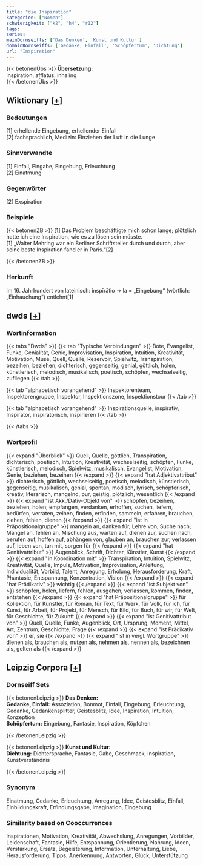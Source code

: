```yaml
---
title: "die Inspiration"
kategorien: ["Nomen"]
schwierigkeit: ["k2", "h4", "r12"]
tags:
series:
mainDornseiffs: ['Das Denken', 'Kunst und Kultur']
domainDornseiffs: ['Gedanke, Einfall', 'Schöpfertum', 'Dichtung']
url: "Inspiration"
---
```


{{< betonenÜbs >}}
**Übersetzung:**  
inspiration, afflatus, inhaling  
{{< /betonenÜbs >}}

## Wiktionary [[+](https://de.wiktionary.org/wiki/Inspiration)]

### Bedeutungen
[1] erhellende Eingebung, erhellender Einfall  
[2] fachsprachlich, Medizin: Einziehen der Luft in die Lunge  

### Sinnverwandte
[1] Einfall, Eingabe, Eingebung, Erleuchtung  
[2] Einatmung  

### Gegenwörter
[2] Exspiration  

### Beispiele
{{< betonenZB >}}
[1] Das Problem beschäftigte mich schon lange; plötzlich hatte ich eine Inspiration, wie es zu lösen sein müsste.  
[1] „Walter Mehring war ein Berliner Schriftsteller durch und durch, aber seine beste Inspiration fand er in Paris.“[2]  

{{< /betonenZB >}}
### Herkunft
im 16. Jahrhundert von lateinisch: inspīrātio → la = „Eingebung“ (wörtlich: „Einhauchung“) entlehnt[1]  



## dwds [[+](https://www.dwds.de/wb/Inspiration)]

### Wortinformation
{{< tabs "Dwds" >}}
{{< tab "Typische Verbindungen" >}}
Bote, Evangelist, Funke, Genialität, Genie, Improvisation, Inspiration, Intuition, Kreativität, Motivation, Muse, Quell, Quelle, Reservoir, Spielwitz, Transpiration, bezeihen, beziehen, dichterisch, gegenseitig, genial, göttlich, holen, künstlerisch, melodisch, musikalisch, poetisch, schöpfen, wechselseitig, zufliegen
{{< /tab >}}

{{< tab "alphabetisch vorangehend" >}}
Inspektorenteam, Inspektorengruppe, Inspektor, Inspektionszone, Inspektionstour
{{< /tab >}}

{{< tab "alphabetisch vorangehend" >}}
Inspirationsquelle, inspirativ, Inspirator, inspiratorisch, inspirieren
{{< /tab >}}

{{< /tabs >}}

### Wortprofil
{{< expand "Überblick" >}} Quell, Quelle, göttlich, Transpiration, dichterisch, poetisch, Intuition, Kreativität, wechselseitig, schöpfen, Funke, künstlerisch, melodisch, Spielwitz, musikalisch, Evangelist, Motivation, Genie, beziehen, bezeihen {{< /expand >}}
{{< expand "hat Adjektivattribut" >}} dichterisch, göttlich, wechselseitig, poetisch, melodisch, künstlerisch, gegenseitig, musikalisch, genial, spontan, modisch, lyrisch, schöpferisch, kreativ, literarisch, mangelnd, pur, geistig, plötzlich, wesentlich {{< /expand >}}
{{< expand "ist Akk./Dativ-Objekt von" >}} schöpfen, bezeihen, beziehen, holen, empfangen, verdanken, erhoffen, suchen, liefern, bedürfen, verraten, zeihen, finden, erfinden, sammeln, erfahren, brauchen, ziehen, fehlen, dienen {{< /expand >}}
{{< expand "ist in Präpositionalgruppe" >}} mangeln an, danken für, Lehre von, Suche nach, Mangel an, fehlen an, Mischung aus, warten auf, dienen zur, suchen nach, berufen auf, hoffen auf, abhängen von, glauben an, brauchen zur, verlassen auf, leben von, tun mit, sorgen für {{< /expand >}}
{{< expand "hat Genitivattribut" >}} Augenblick, Schrift, Dichter, Künstler, Kunst {{< /expand >}}
{{< expand "in Koordination mit" >}} Transpiration, Intuition, Spielwitz, Kreativität, Quelle, Impuls, Motivation, Improvisation, Anleitung, Individualität, Vorbild, Talent, Anregung, Erholung, Herausforderung, Kraft, Phantasie, Entspannung, Konzentration, Vision {{< /expand >}}
{{< expand "hat Prädikativ" >}} wichtig {{< /expand >}}
{{< expand "ist Subjekt von" >}} schöpfen, holen, liefern, fehlen, ausgehen, verlassen, kommen, finden, entstehen {{< /expand >}}
{{< expand "hat Präpositionalgruppe" >}} für Kollektion, für Künstler, für Roman, für Text, für Werk, für Volk, für ich, für Kunst, für Arbeit, für Projekt, für Mensch, für Bild, für Buch, für wir, für Welt, für Geschichte, für Zukunft {{< /expand >}}
{{< expand "ist Genitivattribut von" >}} Quell, Quelle, Funke, Augenblick, Ort, Ursprung, Moment, Mittel, Art, Zentrum, Geschichte, Frage {{< /expand >}}
{{< expand "ist Prädikativ von" >}} er, sie {{< /expand >}}
{{< expand "ist in vergl. Wortgruppe" >}} dienen als, brauchen als, nutzen als, nehmen als, nennen als, bezeichnen als, gelten als {{< /expand >}}

## Leipzig Corpora [[+](https://corpora.uni-leipzig.de/en/res?word=Inspiration&corpusId=deu_newscrawl-public_2018)]

### Dornseiff Sets
{{< betonenLeipzig >}}
**Das Denken:**  
**Gedanke, Einfall:** Assoziation, Bonmot, Einfall, Eingebung, Erleuchtung, Gedanke, Gedankensplitter, Geistesblitz, Idee, Inspiration, Intuition, Konzeption  
**Schöpfertum:** Eingebung, Fantasie, Inspiration, Köpfchen  

{{< /betonenLeipzig >}}


{{< betonenLeipzig >}}
**Kunst und Kultur:**  
**Dichtung:** Dichtersprache, Fantasie, Gabe, Geschmack, Inspiration, Kunstverständnis  

{{< /betonenLeipzig >}}

### Synonym
Einatmung, Gedanke, Erleuchtung, Anregung, Idee, Geistesblitz, Einfall, Einbildungskraft, Erfindungsgabe, Imagination, Eingebung


### Similarity based on Cooccurrences
Inspirationen, Motivation, Kreativität, Abwechslung, Anregungen, Vorbilder, Leidenschaft, Fantasie, Hilfe, Entspannung, Orientierung, Nahrung, Ideen, Verstärkung, Ersatz, Begeisterung, Information, Unterhaltung, Liebe, Herausforderung, Tipps, Anerkennung, Antworten, Glück, Unterstützung

